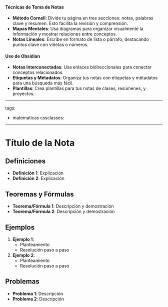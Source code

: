 #### Técnicas de Toma de Notas

- **Método Cornell**: Divide tu página en tres secciones: notas, palabras clave y resumen. Esto facilita la revisión y comprensión.
- **Mapas Mentales**: Usa diagramas para organizar visualmente la información y mostrar relaciones entre conceptos.
- **Notas Lineales**: Escribe en formato de lista o párrafo, destacando puntos clave con viñetas o números.

#### Uso de Obsidian

- **Notas Interconectadas**: Usa enlaces bidireccionales para conectar conceptos relacionados.
- **Etiquetas y Métadatos**: Organiza tus notas con etiquetas y métadatos para una búsqueda más fácil.
- **Plantillas**: Crea plantillas para tus notas de clases, resúmenes, y proyectos.
---
tags:
  - matematicas
cssclasses:
---

# Título de la Nota

## Definiciones

- **Definición 1**: Explicación
- **Definición 2**: Explicación

## Teoremas y Fórmulas

- **Teorema/Fórmula 1**: Descripción y demostración
- **Teorema/Fórmula 2**: Descripción y demostración

## Ejemplos

1. **Ejemplo 1**:
    - Planteamiento
    - Resolución paso a paso
2. **Ejemplo 2**:
    - Planteamiento
    - Resolución paso a paso

## Problemas

- **Problema 1**: Descripción
- **Problema 2**: Descripción
